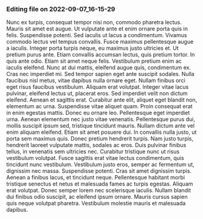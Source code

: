 

### Editing file on 2022-09-07_16-15-29

Nunc ex turpis, consequat tempor nisi non, commodo pharetra lectus. Mauris sit amet est augue. Ut vulputate ante et enim ornare porta quis in felis. Suspendisse potenti. Sed iaculis ut lacus a condimentum. Vivamus commodo lectus vel tempus convallis. Fusce maximus pellentesque augue a iaculis. Integer porta turpis neque, eu maximus justo ultricies et. Ut pretium purus ante. Etiam convallis accumsan lectus, quis pretium tortor.
In quis ante odio. Etiam sit amet neque felis. Vestibulum pretium enim ac iaculis eleifend. Nunc at dui mattis, eleifend augue quis, condimentum ex. Cras nec imperdiet mi. Sed tempor sapien eget ante suscipit sodales. Nulla faucibus nisl metus, vitae dapibus nulla ornare eget. Nullam finibus orci eget risus faucibus vestibulum. Aliquam erat volutpat. Integer vitae lacus pulvinar, eleifend lectus ut, placerat eros. Sed imperdiet velit non dictum eleifend.
Aenean et sagittis erat. Curabitur ante elit, aliquet eget blandit non, elementum ac urna. Suspendisse vitae aliquet quam. Proin consequat erat in enim egestas mattis. Donec eu ornare leo. Pellentesque eget imperdiet urna. Aenean elementum nec justo vitae venenatis. Pellentesque purus dui, mollis suscipit ipsum sed, tristique tincidunt mauris. Nullam dictum ante vel enim aliquam eleifend. Etiam sit amet posuere dui. In convallis nulla justo, ut porta sem maximus quis. Donec pretium hendrerit turpis. Nam justo turpis, hendrerit laoreet vulputate mattis, sodales ac eros. Duis pulvinar finibus tellus, in venenatis sem ultricies nec. Curabitur tristique nunc ut risus vestibulum volutpat. Fusce sagittis erat vitae lectus condimentum, quis tincidunt nunc vestibulum.
Vestibulum justo eros, semper ac fermentum ut, dignissim nec massa. Suspendisse potenti. Cras sit amet dignissim turpis. Aenean a finibus lacus, et tincidunt neque. Pellentesque habitant morbi tristique senectus et netus et malesuada fames ac turpis egestas. Aliquam erat volutpat. Donec semper lorem nec scelerisque iaculis. Nullam blandit dui finibus odio suscipit, ac eleifend ipsum ornare. Mauris cursus sapien quis neque volutpat pharetra. Vestibulum molestie mauris et malesuada dapibus. 


